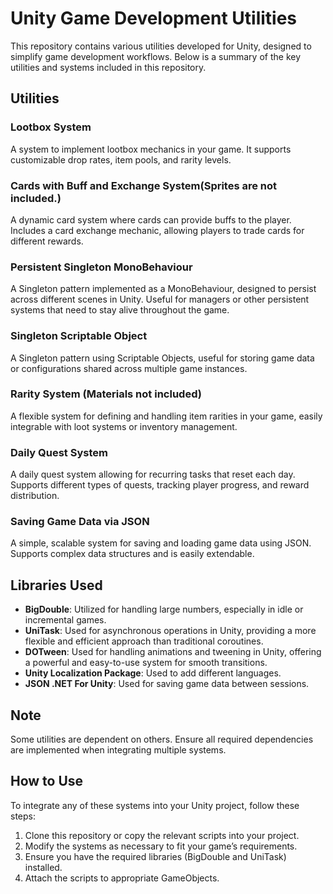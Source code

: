 # Unity Game Development Utilities

This repository contains various utilities developed for Unity, designed to simplify game development workflows. Below is a summary of the key utilities and systems included in this repository.

## Utilities

### Lootbox System
A system to implement lootbox mechanics in your game. It supports customizable drop rates, item pools, and rarity levels.

### Cards with Buff and Exchange System(Sprites are not included.)
A dynamic card system where cards can provide buffs to the player. Includes a card exchange mechanic, allowing players to trade cards for different rewards.

### Persistent Singleton MonoBehaviour
A Singleton pattern implemented as a MonoBehaviour, designed to persist across different scenes in Unity. Useful for managers or other persistent systems that need to stay alive throughout the game.

### Singleton Scriptable Object
A Singleton pattern using Scriptable Objects, useful for storing game data or configurations shared across multiple game instances.

### Rarity System (Materials not included)
A flexible system for defining and handling item rarities in your game, easily integrable with loot systems or inventory management.

### Daily Quest System
A daily quest system allowing for recurring tasks that reset each day. Supports different types of quests, tracking player progress, and reward distribution.

### Saving Game Data via JSON
A simple, scalable system for saving and loading game data using JSON. Supports complex data structures and is easily extendable.

## Libraries Used

- **BigDouble**: Utilized for handling large numbers, especially in idle or incremental games.
- **UniTask**: Used for asynchronous operations in Unity, providing a more flexible and efficient approach than traditional coroutines.
- **DOTween**: Used for handling animations and tweening in Unity, offering a powerful and easy-to-use system for smooth transitions.
- **Unity Localization Package**: Used to add different languages.
- **JSON .NET For Unity**: Used for saving game data between sessions.

## Note
Some utilities are dependent on others. Ensure all required dependencies are implemented when integrating multiple systems.

## How to Use

To integrate any of these systems into your Unity project, follow these steps:

1. Clone this repository or copy the relevant scripts into your project.
2. Modify the systems as necessary to fit your game’s requirements.
3. Ensure you have the required libraries (BigDouble and UniTask) installed.
4. Attach the scripts to appropriate GameObjects.
